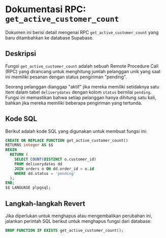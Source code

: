 # Dokumentasi RPC: `get_active_customer_count`

Dokumen ini berisi detail mengenai RPC `get_active_customer_count` yang baru ditambahkan ke database Supabase.

## Deskripsi

Fungsi `get_active_customer_count` adalah sebuah Remote Procedure Call (RPC) yang dirancang untuk menghitung jumlah pelanggan unik yang saat ini memiliki pesanan dengan status pengiriman "pending".

Seorang pelanggan dianggap "aktif" jika mereka memiliki setidaknya satu item dalam tabel `deliverydates` dengan kolom `status` bernilai `pending`. Fungsi ini memastikan bahwa setiap pelanggan hanya dihitung satu kali, bahkan jika mereka memiliki beberapa pengiriman yang tertunda.

## Kode SQL

Berikut adalah kode SQL yang digunakan untuk membuat fungsi ini:

```sql
CREATE OR REPLACE FUNCTION get_active_customer_count()
RETURNS integer AS $$
BEGIN
  RETURN (
    SELECT COUNT(DISTINCT o.customer_id)
    FROM deliverydates dd
    JOIN orders o ON dd.order_id = o.id
    WHERE dd.status = 'pending'
  );
END;
$$ LANGUAGE plpgsql;
```

## Langkah-langkah Revert

Jika diperlukan untuk menghapus atau mengembalikan perubahan ini, jalankan perintah SQL berikut untuk menghapus fungsi dari database:

```sql
DROP FUNCTION IF EXISTS get_active_customer_count();